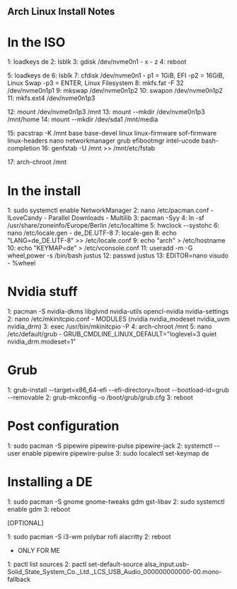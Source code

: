 ## Arch Linux Install Notes ##

# In the ISO

1: loadkeys de
2: lsblk
3: gdisk /dev/nvme0n1
     - x
     - z
4: reboot

5: loadkeys de
6: lsblk
7: cfdisk /dev/nvme0n1
     - p1 = 1GiB, EFI
     -p2 = 16GiB, Linux Swap
     -p3 = ENTER, Linux Filesystem
8: mkfs.fat -F 32 /dev/nvme0n1p1
9: mkswap /dev/nvme0n1p2
10: swapon /dev/nvme0n1p2
11: mkfs.ext4 /dev/nvme0n1p3

12: mount /dev/nvme0n1p3 /mnt
13: mount --mkdir /dev/nvme0n1p3 /mnt/home
14: mount --mkdir /dev/sda1 /mnt/media

15: pacstrap -K /mnt base base-devel linux linux-firmware sof-firmware linux-headers nano networkmanager grub efibootmgr intel-ucode bash-completion
16: genfstab -U /mnt >> /mnt/etc/fstab

17: arch-chroot /mnt

# In the install

1: sudo systemctl enable NetworkManager
2: nano /etc/pacman.conf
     - ILoveCandy
     - Parallel Downloads
     - Multilib
3: pacman -Syy
4: ln -sf /usr/share/zoneinfo/Europe/Berlin /etc/localtime
5: hwclock --systohc
6: nano /etc/locale.gen
     - de_DE.UTF-8
7: locale-gen
8: echo "LANG=de_DE.UTF-8" >> /etc/locale.conf
9: echo "arch" > /etc/hostname
10: echo "KEYMAP=de" > /etc/vconsole.conf
11: useradd -m -G wheel,power -s /bin/bash justus
12: passwd justus
13: EDITOR=nano visudo
     - %wheel

# Nvidia stuff

1: pacman -S nvidia-dkms libglvnd nvidia-utils opencl-nvidia nvidia-settings
2: nano /etc/mkinitcpio.conf
     - MODULES (nvidia nvidia_modeset nvidia_uvm nvidia_drm)
3: exec /usr/bin/mkinitcpio -P
4: arch-chroot /mnt
5: nano /etc/default/grub
     - GRUB_CMDLINE_LINUX_DEFAULT="loglevel=3 quiet nvidia_drm.modeset=1"

# Grub

1: grub-install --target=x86_64-efi --efi-directory=/boot --bootload-id=grub --removable
2: grub-mkconfig -o /boot/grub/grub.cfg
3: reboot

# Post configuration

1: sudo pacman -S pipewire pipewire-pulse pipewire-jack
2: systemctl --user enable pipewire pipewire-pulse
3: sudo localectl set-keymap de

# Installing a DE

1: sudo pacman -S gnome gnome-tweaks gdm gst-libav
2: sudo systemctl enable gdm
3: reboot

[OPTIONAL]

1: sudo pacman -S i3-wm polybar rofi alacritty
2: reboot

 - ONLY FOR ME

1: pactl list sources
2: pactl set-default-source alsa_input.usb-Solid_State_System_Co._Ltd._LCS_USB_Audio_000000000000-00.mono-fallback
